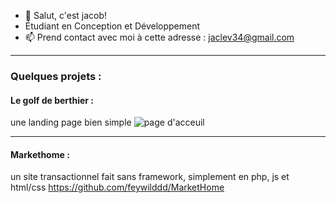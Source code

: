 - 👋 Salut, c'est jacob!
- Étudiant en Conception et Développement
- 📫 Prend contact avec moi à cette adresse : jaclev34@gmail.com
---
### Quelques projets : 
#### Le golf de berthier :
une landing page bien simple
![page d'acceuil](./img/GolfBerthier.png)

---

#### Markethome :
un site transactionnel fait sans framework, simplement en php, js et html/css
https://github.com/feywilddd/MarketHome


